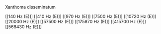 Xanthoma disseminatum

[[140 Hz (E)]]
[[410 Hz (E)]]
[[970 Hz (E)]]
[[7500 Hz (E)]]
[[10720 Hz (E)]]
[[20000 Hz (E)]]
[[57500 Hz (E)]]
[[175870 Hz (E)]]
[[415700 Hz (E)]]
[[568430 Hz (E)]]